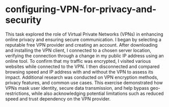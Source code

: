 # configuring-VPN-for-privacy-and-security
This task explored the role of Virtual Private Networks (VPNs) in enhancing online privacy and ensuring secure communication. I began by selecting a reputable free VPN provider and creating an account. After downloading and installing the VPN client, I connected to a chosen server location, verifying the connection through a change in my public IP address using an online tool. To confirm that my traffic was encrypted, I visited various websites while connected to the VPN. I then disconnected and compared browsing speed and IP address with and without the VPN to assess its impact. Additional research was conducted on VPN encryption methods, privacy features, and common use cases. This exercise demonstrated how VPNs mask user identity, secure data transmission, and help bypass geo-restrictions, while also acknowledging potential limitations such as reduced speed and trust dependency on the VPN provider.

